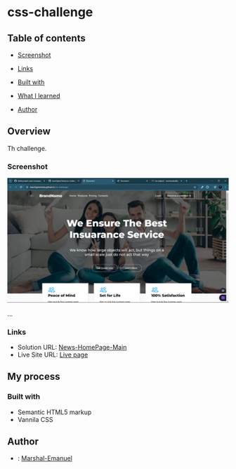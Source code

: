 # css-challenge

## Table of contents

  - [Screenshot](#screenshot)
  - [Links](#links)
  - [Built with](#built-with)
  - [What I learned](#what-i-learned)

- [Author](#author)

## Overview
Th challenge.

### Screenshot

![QR Code Component Screenshot](./images/screenshot.PNG)

...


### Links

- Solution URL: [News-HomePage-Main](https://github.com/teach2giveChuka/css-challenge)
- Live Site URL: [Live page](https://teach2givechuka.github.io/css-challenge/)

## My process

### Built with

- Semantic HTML5 markup
- Vannila CSS

## Author
- : [Marshal-Emanuel](https://github.com/Marshal-Emanuel)
